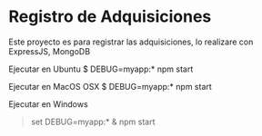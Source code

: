 # Registro de Adquisiciones
Este proyecto es para registrar las adquisiciones, lo realizare con ExpressJS, MongoDB

Ejecutar en Ubuntu 
$ DEBUG=myapp:* npm start

Ejecutar en MacOS OSX
$ DEBUG=myapp:* npm start

Ejecutar en Windows
> set DEBUG=myapp:* & npm start
